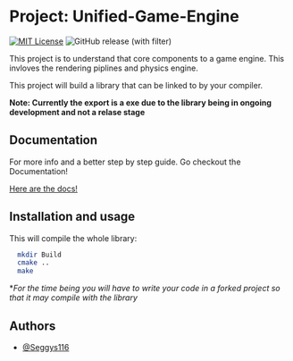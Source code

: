 
# Project: Unified-Game-Engine

[![MIT License](https://img.shields.io/badge/License-MIT-green.svg)](https://github.com/Unified-Projects/Unified-Game-Engine/blob/main/LICENCE) ![GitHub release (with filter)](https://img.shields.io/github/v/release/Unified-Projects/Unified-Game-Engine)

This project is to understand that core components to a game engine. This invloves the rendering piplines and physics engine.

This project will build a library that can be linked to by your compiler.

**Note: Currently the export is a exe due to the library being in ongoing development and not a relase stage**

## Documentation

For more info and a better step by step guide. Go checkout the Documentation!

[Here are the docs!](https://docs-game.unifiedprojects.co.uk/)

## Installation and usage

This will compile the whole library:

```bash
  mkdir Build
  cmake ..
  make
```

**For the time being you will have to write your code in a forked project so that it may compile with the library*

## Authors

- [@Seggys116](https://www.github.com/Seggys116)
